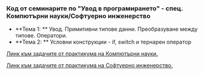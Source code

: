 ### Код от семинарите по "Увод в програмирането" - спец. Компютърни науки/Софтуерно инженерство

- **Тема 1: ** Увод. Примитивни типове данни. Преобразуване между типове. Оператори. 
- **Тема 2: ** Условни конструкции - if, switch и тернарен оператор

[Линк към задачите от практикума на Компютърни науки.](https://github.com/Angeld55/Introduction_to_programming_FMI/tree/main/KN%20Practicum)

[Линк към задачите от практикума на Софтуерно инженерство.](https://github.com/Angeld55/Introduction_to_programming_FMI/tree/main/SI%20Practicum)
